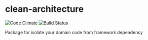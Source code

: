 # clean-architecture

[![Code Climate](https://codeclimate.com/github/damianopetrungaro/clean-architecture/badges/gpa.svg)](https://codeclimate.com/github/damianopetrungaro/clean-architecture)
[![Build Status](https://travis-ci.org/damianopetrungaro/clean-architecture.svg?branch=master)](https://travis-ci.org/damianopetrungaro/clean-architecture)

Package for isolate your domain code from framework dependency

